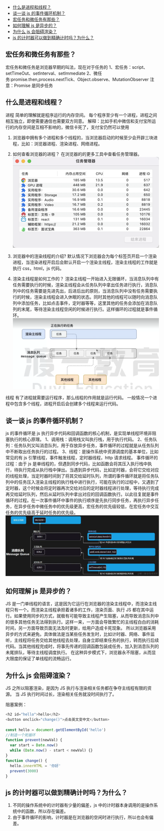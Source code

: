 - [什么是进程和线程？](##1)
- [谈一谈 js 的事件循环机制？](##1)
- [宏任务和微任务有那些？](##1)
- [如何理解 js 是异步的？](##1)
- [为什么 js 会阻碍渲染？](##1)
- [js 的计时器可以做到精确计时吗？为什么？](##1)

## 宏任务和微任务有那些？

宏任务和微任务是浏览器早期的叫法，现在对于任务的
1、宏任务：script、setTimeOut、setInterval、setImmediate
2、微任务:promise.then,process.nextTick、Object.observe、MutationObserver
注意：Promise 是同步任务

## 什么是进程和线程？

进程
简单的理解就是程序运行的内存空间。
每个程序至少有一个进程，进程之间相互独立，即使需要通信也需要双方同意。
解释：比如手机中微信和支付宝所运行的内存空间是互相不影响的，微信卡死了，支付宝仍然可以使用

1. 浏览器中拥有多个进程和多个线程的，当浏览器启动的时候至少会开辟三块进程，比如：浏览器进程、渲染进程、网络进程。

2. 如何查看浏览器的进程？
   在浏览器的的更多工具中查看任务管理器。
   ![alt text](image.png)

3. 浏览器中的渲染线程的介绍?
   默认情况下浏览器会为每个标签页开启一个渲染进程，当渲染进程开启后会默认开启一个渲染主线程，渲染主线程的工作就是执行 css，html，js 代码。

4. 渲染主线程是如何工作的？
   渲染主线程一开始进入无限循环，当消息队列中有任务需要执行的时候，渲染主线程会从任务队列中拿出任务进行执行，消息队列中的任务需要是先进先出，后进后出的原则，当消息队列中没有任务需要执行的时候，渲染主线程会进入休眠的状态。同时其他的线程可以随时向消息队列中添加任务，比如点击事件，定时器等等，这里其他的任务会添加在消息队列的末尾，等待渲染主线程空闲的时候进行执行。这样循环的过程就是事件循环。
   ![alt text](image-2.png)

线程
有了进程就需要运行程序，那么线程的作用就是运行代码。
一般情况一个进程中包含多个线程，进程开启后会创建多个线程来运行代码。

## 谈一谈 js 的事件循环机制？

js 的事件循环是 js 执行异步代码和回调函数的核心机制，是实现单线程环境非阻塞执行的核心原理。
1、调用栈：调用栈又叫执行栈，用于执行代码。
2、任务队列：任务队列又叫消息队列，用于存放异步任务，事件循环的过程就是从任务队列中不断取出任务执行的过程。
3、线程：是操作系统中资源调度的基本单位，比如常见的有 js 引擎线程，事件触发线程，定时器线程，http 请求线程。
事件循环的过程：由于 js 是单线程的，但遇到同步代码，比如函数会将其压入执行栈中执行，待执行完成从执行栈中弹出。当遇到异步代码，比如定时器，会将它交给对应的线程处理，当定时器时间到了将其交给延时队列，所谓的事件循环就是将任务队列中的任务压入渲染主线程的执行栈中进行执行，可能在执行的过程中，又遇到了定时器，这个时候会将定时器再次交给对应的定时器线程进行处理，等待执行完成再交给延时队列，然后从延时队列中拿出对应的回调函数执行。以此往复就是事件循环的过程。在一次事件循环中事件的执行顺序是先执行同步任务，再执行异步任务，在异步任务中微任务中的优先级更高，宏任务的优先级较低，在宏任务中交互任务的优先级高于延时任务的优先级。
![alt text](image-3.png)

## 如何理解 js 是异步的？

JS 是一门单线程的语言，这是因为它运行在浏览器的渲染主线程中，而渲染主线程只有一个。而渲染主线程承担着诸多的工作，渲染页面、执行 JS 都在其中运行。如果使用同步的方式，就极有可能导致主线程产生阻塞，从而导致消息队列中的很多其他任务无法得到执行。这样一来，一方面会导致繁忙的主线程白白的消耗时间，另一方面导致页面无法及时更新，给用户造成卡死现象。
所以浏览器采用异步的方式来避免。具体做法是当某些任务发生时，比如计时器、网络、事件监听，主线程将任务交给其他线程去处理，自身立即结束任务的执行，转而执行后续代码。当其他线程完成时，将事先传递的回调函数包装成任务，加入到消息队列的未尾排队，等待主线程调度执行。
在这种异步模式下，浏览器永不阻塞，从而显大限度的保证了单线程的流畅运行。

## 为什么 js 会阻碍渲染？

JS 之所以阻塞渲染，是因为 JS 执行与渲染相关任务都在争夺主线程有限的资源。
当 JS 执行时间过长，渲染相关任务就没时间执行了。

阻塞案例：

```js
<h2 id="hello">hello</h2>
<button onclick="change()">点击英文变中文</button>

const hello = document.getElementById('hello')
//制造一个死循环
function prevent(newVal) {
  var start = Date.now()
  while (Date.now() - start < newVal) {}
}
function change() {
  hello.innerHTML = '你好'
  prevent(3000)
}
```

## js 的计时器可以做到精确计时吗？为什么？

1. 不同的操作系统中的计时器有少量的偏差，js 中的计时器本身调用的是操作系统中的函数，所以存在偏差。
2. 由于事件循环的影响，计时器是在浏览器的空闲时进行执行，所以也会有偏差。
